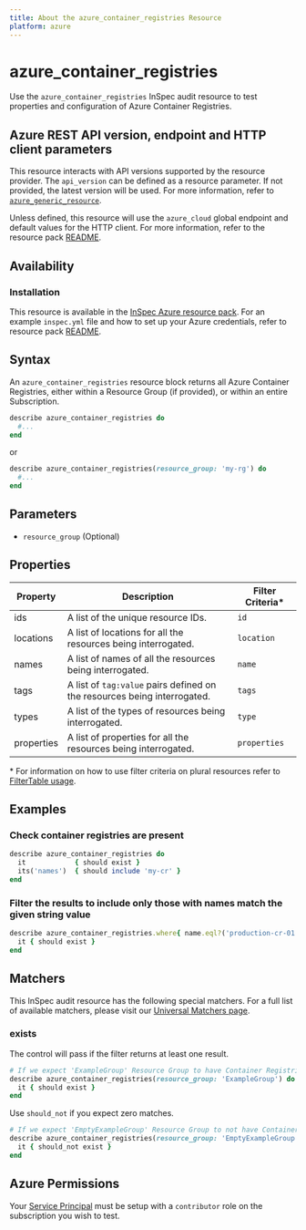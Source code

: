 ```yaml
---
title: About the azure_container_registries Resource
platform: azure
---
```


# azure_container_registries

Use the `azure_container_registries` InSpec audit resource to test properties and configuration of Azure Container Registries.

## Azure REST API version, endpoint and HTTP client parameters

This resource interacts with API versions supported by the resource provider.
The `api_version` can be defined as a resource parameter.
If not provided, the latest version will be used.
For more information, refer to [`azure_generic_resource`](azure_generic_resource.md).

Unless defined, this resource will use the `azure_cloud` global endpoint and default values for the HTTP client.
For more information, refer to the resource pack [README](../../README.md).

## Availability

### Installation

This resource is available in the [InSpec Azure resource pack](https://github.com/inspec/inspec-azure).
For an example `inspec.yml` file and how to set up your Azure credentials, refer to resource pack [README](../../README.md#Service-Principal).

## Syntax

An `azure_container_registries` resource block returns all Azure Container Registries, either within a Resource Group (if provided), or within an entire Subscription.

```ruby
describe azure_container_registries do
  #...
end
```

or

```ruby
describe azure_container_registries(resource_group: 'my-rg') do
  #...
end
```
## Parameters

- `resource_group` (Optional)

## Properties

|Property       | Description                                                                          | Filter Criteria<superscript>*</superscript> |
|---------------|--------------------------------------------------------------------------------------|-----------------|
| ids           | A list of the unique resource IDs.                                                   | `id`            |
| locations     | A list of locations for all the resources being interrogated.                        | `location`      |
| names         | A list of names of all the resources being interrogated.                             | `name`          |
| tags          | A list of `tag:value` pairs defined on the resources being interrogated.             | `tags`          |
| types         | A list of the types of resources being interrogated.                                 | `type`          |
| properties    | A list of properties for all the resources being interrogated.                       | `properties`    |

<superscript>*</superscript> For information on how to use filter criteria on plural resources refer to [FilterTable usage](https://github.com/inspec/inspec/blob/master/dev-docs/filtertable-usage.md).

## Examples

### Check container registries are present

```ruby
describe azure_container_registries do
  it            { should exist }
  its('names')  { should include 'my-cr' }
end
```
### Filter the results to include only those with names match the given string value

```ruby
describe azure_container_registries.where{ name.eql?('production-cr-01') } do
  it { should exist }
end
```
## Matchers

This InSpec audit resource has the following special matchers. For a full list of available matchers, please visit our [Universal Matchers page](https://www.inspec.io/docs/reference/matchers/).

### exists

The control will pass if the filter returns at least one result.

```ruby
# If we expect 'ExampleGroup' Resource Group to have Container Registries
describe azure_container_registries(resource_group: 'ExampleGroup') do
  it { should exist }
end
```

Use `should_not` if you expect zero matches.

```ruby
# If we expect 'EmptyExampleGroup' Resource Group to not have Container Registries
describe azure_container_registries(resource_group: 'EmptyExampleGroup') do
  it { should_not exist }
end
```
## Azure Permissions

Your [Service Principal](https://docs.microsoft.com/en-us/azure/azure-resource-manager/resource-group-create-service-principal-portal) must be setup with a `contributor` role on the subscription you wish to test.
